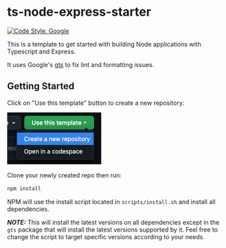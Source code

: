 # ts-node-express-starter

[![Code Style: Google](https://img.shields.io/badge/code%20style-google-blueviolet.svg)](https://github.com/google/gts)

This is a template to get started with building Node applications with Typescript and Express.

It uses Google's [gts](https://github.com/google/gts) to fix lint and formatting issues.

## Getting Started

Click on "Use this template" button to create a new repository:

![github create template button](./assets/images/create_repo_button.png)

Clone your newly created repo then run:

```bash
npm install
```

NPM will use the install script located in `scripts/install.sh` and install all dependencies.

**_NOTE:_**  This will install the latest versions on all dependencies except in the `gts` package that will install the latest versions supported by it. Feel free to change the script to target specific versions according to your needs.